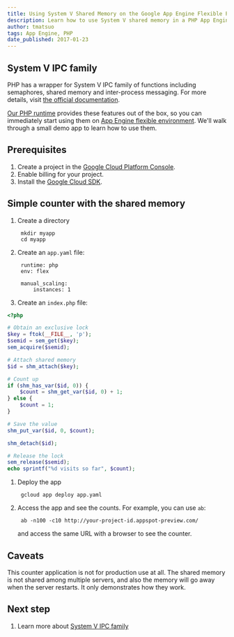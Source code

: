 ```yaml
---
title: Using System V Shared Memory on the Google App Engine Flexible PHP Runtime
description: Learn how to use System V shared memory in a PHP App Engine flexible environment app.
author: tmatsuo
tags: App Engine, PHP
date_published: 2017-01-23
---
```

## System V IPC family

PHP has a wrapper for System V IPC family of functions including
semaphores, shared memory and inter-process messaging. For more
details, visit
[the official documentation](http://php.net/manual/en/intro.sem.php).

[Our PHP runtime](https://github.com/googlecloudplatform/php-docker)
provides these features out of the box, so you can immediately start
using them on [App Engine flexible environment](https://cloud.google.com/appengine/docs/flexible/).
We'll walk through a small demo app to learn how to use them.

## Prerequisites

1. Create a project in the [Google Cloud Platform Console](https://console.cloud.google.com/).
1. Enable billing for your project.
1. Install the [Google Cloud SDK](https://cloud.google.com/sdk/).

## Simple counter with the shared memory

1. Create a directory

        mkdir myapp
        cd myapp

1. Create an `app.yaml` file:

        runtime: php
        env: flex

        manual_scaling:
            instances: 1

1. Create an `index.php` file:

```php
<?php

# Obtain an exclusive lock
$key = ftok(__FILE__, 'p');
$semid = sem_get($key);
sem_acquire($semid);

# Attach shared memory
$id = shm_attach($key);

# Count up
if (shm_has_var($id, 0)) {
    $count = shm_get_var($id, 0) + 1;
} else {
    $count = 1;
}

# Save the value
shm_put_var($id, 0, $count);

shm_detach($id);

# Release the lock
sem_release($semid);
echo sprintf("%d visits so far", $count);
```

1. Deploy the app

        gcloud app deploy app.yaml


1. Access the app and see the counts. For example, you can use `ab`:

        ab -n100 -c10 http://your-project-id.appspot-preview.com/

   and access the same URL with a browser to see the counter.

## Caveats

This counter application is not for production use at all. The shared
memory is not shared among multiple servers, and also the memory will
go away when the server restarts. It only demonstrates how they work.

## Next step

1. Learn more about [System V IPC family](http://php.net/manual/en/intro.sem.php)
